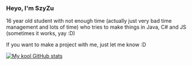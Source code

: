 ### Heyo, I'm SzyZu
16 year old student with not enough time (actually just very bad time management and lots of time) who tries to make things in Java, C# and JS (sometimes it works, yay :D)

If you want to make a project with me, just let me know :D

[![My kool GitHub stats](https://github-readme-stats.vercel.app/api?username=SzyZuu&theme=holi&show_icons=true&include_all_commits)](https://github.com/SzyZuu/)
